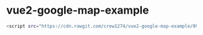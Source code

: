 # vue2-google-map-example
```sh
<script src="https://cdn.rawgit.com/crew1274/vue2-google-map-example/0934045f/vue-google-maps.js"></script>
```
